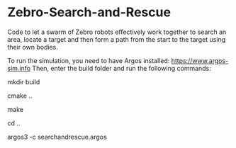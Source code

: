 # Zebro-Search-and-Rescue
Code to let a swarm of Zebro robots effectively work together to search an area, locate a target and then form a path from the start to the target using their own bodies.

To run the simulation, you need to have Argos installed: https://www.argos-sim.info
Then, enter the build folder and run the following commands:

mkdir build

cmake ..

make

cd ..

argos3 -c searchandrescue.argos
